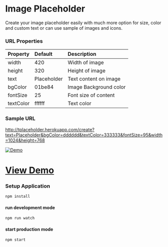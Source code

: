 # Image Placeholder
Create your image placeholder easily with much more option for size, color and custom text or can use sample of images and icons.


### URL Properties

| Property  | Default  | Description |
|:------------ |:------------|:------------|
| width      | 420 | Width of image |
| height      | 320 | Height of image |
| text      | Placeholder | Text content on image |
| bgColor      | 01be84 | Image Background color |
| fontSize      | 25 | Font size of content |
| textColor      | ffffff | Text color |

### Sample URL
http://tplaceholder.herokuapp.com/create?text=Placeholder&bgColor=dddddd&textColor=333333&fontSize=95&width=1024&height=768



[![Demo](https://www.tatwerat.com/downloads/image-placeholder-github-photo.jpg)](https://tplaceholder.herokuapp.com)

# [View Demo](https://tplaceholder.herokuapp.com)

### Setup Application
 ```ssh
 npm install
```

#### run development mode
 ```ssh
 npm run watch
```

#### start production mode
 ```ssh
 npm start
```
